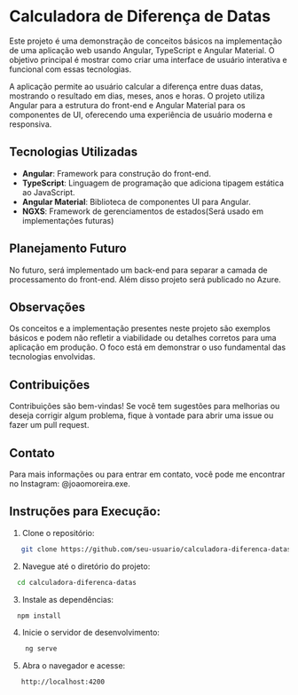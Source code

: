# Calculadora de Diferença de Datas

Este projeto é uma demonstração de conceitos básicos na implementação de uma aplicação web usando Angular, TypeScript e Angular Material. O objetivo principal é mostrar como criar uma interface de usuário interativa e funcional com essas tecnologias.

A aplicação permite ao usuário calcular a diferença entre duas datas, mostrando o resultado em dias, meses, anos e horas. O projeto utiliza Angular para a estrutura do front-end e Angular Material para os componentes de UI, oferecendo uma experiência de usuário moderna e responsiva.

## Tecnologias Utilizadas

- **Angular**: Framework para construção do front-end.
- **TypeScript**: Linguagem de programação que adiciona tipagem estática ao JavaScript.
- **Angular Material**: Biblioteca de componentes UI para Angular.
- **NGXS**: Framework de gerenciamentos de estados(Será usado em implementações futuras)

## Planejamento Futuro

No futuro, será implementado um back-end para separar a camada de processamento do front-end. Além disso projeto será publicado no Azure.

## Observações

Os conceitos e a implementação presentes neste projeto são exemplos básicos e podem não refletir a viabilidade ou detalhes corretos para uma aplicação em produção. O foco está em demonstrar o uso fundamental das tecnologias envolvidas.

## Contribuições

Contribuições são bem-vindas! Se você tem sugestões para melhorias ou deseja corrigir algum problema, fique à vontade para abrir uma issue ou fazer um pull request.

## Contato
Para mais informações ou para entrar em contato, você pode me encontrar no Instagram: @joaomoreira.exe.

## Instruções para Execução:

1. Clone o repositório:

```bash
   git clone https://github.com/seu-usuario/calculadora-diferenca-datas.git
```

2. Navegue até o diretório do projeto:

```bash
  cd calculadora-diferenca-datas
```

3. Instale as dependências:

```bash
  npm install
```

4. Inicie o servidor de desenvolvimento:

```bash
    ng serve
```

5. Abra o navegador e acesse:

```bash
   http://localhost:4200
```
